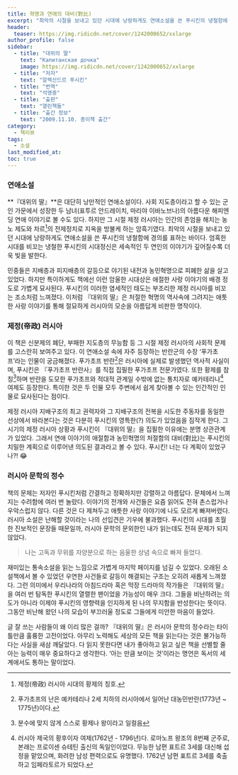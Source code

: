 ```yaml
---
title: 혁명과 연애의 대비(對比)
excerpt: "최악의 시절을 보내고 있던 시대에 낭랑하게도 연애소설을 쓴 푸시킨의 냉철함에 경의를 표하는 바이다. 엄혹한 시대를 비꼬는 냉철한 푸시킨의 시대정신은 세속적인 두 연인의 이야기가 깊어질수록 더욱 빛을 발한다."
header:
  teaser: https://img.ridicdn.net/cover/1242000652/xxlarge
author_profile: false
sidebar:
  - title: "대위의 딸"
    text: "Капитанская дочка"
    image: https://img.ridicdn.net/cover/1242000652/xxlarge
  - title: "저자"
    text: "알렉산드르 푸시킨"
  - title: "번역"
    text: "석영중"
  - title: "출판"
    text: "열린책들"
  - title: "출간 정보"
    text: "2009.11.10. 종이책 출간"
category:
  - 책리뷰
tags:
  - 소설
last_modified_at:
toc: true
---
```


### 연애소설

**『대위의 딸』**은 대단히 낭만적인 연애소설이다. 사회 지도층이라고 할 수 있는 군인 가문에서 성장한  두 남녀(표투르 안드레이치, 마리야 이바노브나)의 아름다운 해피엔딩 연애 이야기로 볼 수도 있다. 하지만 그 시절 제정 러시아는 인간의 존엄을 해치는 농노 제도와 차르[^1]의 전제정치로 지옥을 방불케 하는 암흑기였다. 최악의 시절을 보내고 있던 시대에 낭랑하게도 연애소설을 쓴 푸시킨의 냉철함에 경의를 표하는 바이다. 엄혹한 시대를 비꼬는 냉철한 푸시킨의 시대정신은 세속적인 두 연인의 이야기가 깊어질수록 더욱 빛을 발한다. 

민중들은 지배층과 피지배층의 갈등으로 야기된 내전과 농민혁명으로 피폐한 삶을 살고 있었다. 하지만 특이하게도 책에선 이런 암울한 시대상은 애절한 사랑 이야기의 배경 정도로 가볍게 묘사된다. 푸시킨의 이러한 염세적인 태도는 부조리한 제정 러시아를 비꼬는 조소처럼 느껴졌다. 이처럼 『대위의 딸』은 처절한 혁명의 역사속에 그려지는 애틋한 사랑 이야기를 통해 절묘하게 러시아의 모순을 아름답게 비판한 명작이다. 

### 제정(帝政) 러시아

이 책은 신분제의 폐단, 부패한 지도층의 무능함 등 그 시절 제정 러시아의 사회적 문제를 고스란히 보여주고 있다. 이 연애소설 속에 자주 등장하는 반란군의 수장 ‘푸가초프’라는 인물이 궁금해졌다. 푸가초프 반란[^2]은 러시아에 실제로 발생했던 역사적 사실이며, 푸시킨은 『푸가초프 반란사』를 직접 집필한 푸가초프 전문가였다. 또한 황제를 참칭[^3]하며 반란을 도모한 푸가초프와 적대적 관계일 수밖에 없는 통치자로 예카테리나[^4] 여제도 등장한다. 특이한 것은 두 인물 모두 주변에서 쉽게 찾아볼 수 있는 인간적인 인물로 묘사된다는 점이다. 

제정 러시아 지배구조의 최고 권력자와 그 지배구조의 전복을 시도한 주동자를 동일한 선상에서 바라본다는 것은 다분히 푸시킨의 영특한(?) 의도가 있었음을 짐작게 한다. 그 시기의 제정 러시아 상황과 푸시킨이 『대위의 딸』을 집필한 이유에는 분명 상관관계가 있었다. 그래서 연애 이야기의 애절함과 농민혁명의 처절함의 대비(對比)는 푸시킨의 치밀한 계획으로 이루어낸 의도된 결과라고 볼 수 있다. 푸시킨! 너는 다 계획이 있었구나?! 😂 

### 러시아 문학의 정수

책의 문체는 저자인 푸시킨처럼 간결하고 정확하지만 강렬하고 아름답다. 문체에서 느껴지는 수려함에 여러 번 놀랐다. 이야기의 전개와 사건들은 요즘 읽어도 전혀 촌스럽거나 우악스럽지 않다. 다른 것은 다 제쳐두고 애틋한 사랑 이야기에 나도 모르게 빠져버렸다. 러시아 소설은 난해할 것이라는 나의 선입견은 기우에 불과했다. 푸시킨의 시대를 초월한 진보적인 문장들 때문일까, 러시아 문학의 문외한인 내가 읽는데도 전혀 문제가 되지 않았다. 

> 나는 고독과 무위를 자양분으로 하는 음울한 상념 속으로 빠져 들었다.

재미있는 통속소설을 읽는 느낌으로 가볍게 마지막 페이지를 넘길 수 있었다. 오래된 소설책에서 볼 수 있었던 우연한 사건들로 갈등이 해결되는 구조는 오히려 새롭게 느껴졌다. 그런 의미에서 우리나라의 아침드라마 혹은 막장 드라마의 작가들은 『대위의 딸』을 여러 번 탐독한 푸시킨의 열렬한 팬이었을 가능성이 매우 크다. 그들을 비난하려는 의도가 아니라 이제야 푸시킨의 영향력을 인지하게 된 나의 무지함을 반성한다는 뜻이다. 그동안 비난해 왔던 나의 모습이 부끄러울 정도로 그들에게 미안한 마음이 들었다.

글 잘 쓰는 사람들이 왜 이리 많은 걸까? 『대위의 딸』은 러시아 문학의 정수라는 타이틀만큼 훌륭한 고전이었다. 아무리 노력해도 세상의 모든 책을 읽는다는 것은 불가능하다는 사실을 새삼 깨달았다. 다 읽지 못한다면 내가 좋아하고 읽고 싶은 책을 선별할 줄 아는 능력이 매우 중요하다고 생각한다. ‘아는 만큼 보이는 것’이라는 명언은 독서의 세계에서도 통하는 말이었다. 



[^1]: 제정(帝政) 러시아 시대의 황제의 칭호.
[^2]: 푸가초프의 난은 예카테리나 2세 치하의 러시아에서 일어난 대농민반란(1773년 ~ 1775년)이다.
[^3]: 분수에 맞지 않게 스스로 황제나 왕이라고 일컬음
[^4]: 러시아 제국의 황후이자 여제(1762년 - 1796년)다. 로마노프 왕조의 8번째 군주로, 본래는 프로이센 슈테틴 출신의 독일인이었다. 무능한 남편 표트르 3세를 대신해 섭정을 맡았으며, 화려한 남성 편력으로도 유명했다. 1762년 남편 표트르 3세를 축출하고 임페라토르가 되었다.



